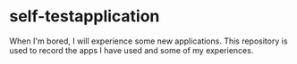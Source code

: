 # self-testapplication
When I'm bored, I will experience some new applications. This repository is used to record the apps I have used and some of my experiences.
